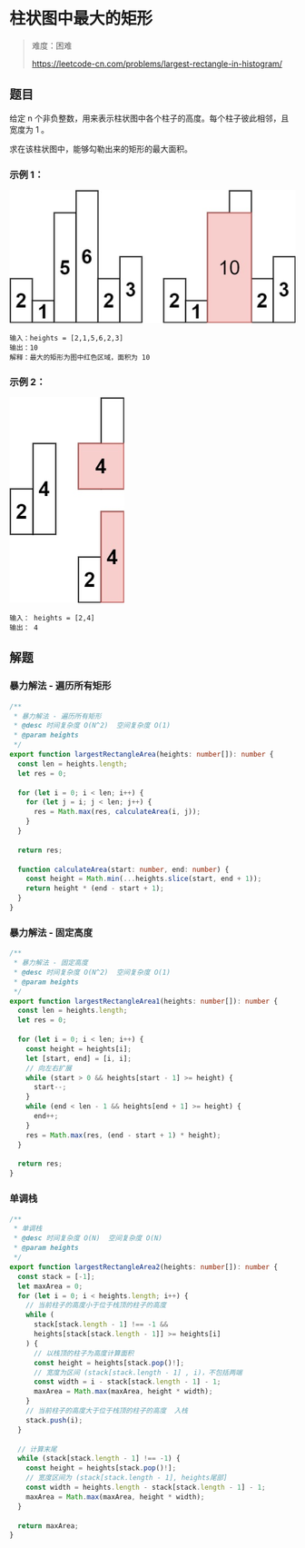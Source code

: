 # 柱状图中最大的矩形

> 难度：困难
>
> https://leetcode-cn.com/problems/largest-rectangle-in-histogram/

 ## 题目

给定 n 个非负整数，用来表示柱状图中各个柱子的高度。每个柱子彼此相邻，且宽度为 1 。

求在该柱状图中，能够勾勒出来的矩形的最大面积。

### 示例 1：

![](../../assets/images/largest-rectangle-in-histogram-1.jpg)

```
输入：heights = [2,1,5,6,2,3]
输出：10
解释：最大的矩形为图中红色区域，面积为 10
```

### 示例 2：

![](../../assets/images/largest-rectangle-in-histogram-2.jpg)

```
输入： heights = [2,4]
输出： 4
```

## 解题

### 暴力解法 - 遍历所有矩形

```typescript
/**
 * 暴力解法 - 遍历所有矩形
 * @desc 时间复杂度 O(N^2)  空间复杂度 O(1)
 * @param heights
 */
export function largestRectangleArea(heights: number[]): number {
  const len = heights.length;
  let res = 0;

  for (let i = 0; i < len; i++) {
    for (let j = i; j < len; j++) {
      res = Math.max(res, calculateArea(i, j));
    }
  }

  return res;

  function calculateArea(start: number, end: number) {
    const height = Math.min(...heights.slice(start, end + 1));
    return height * (end - start + 1);
  }
}
```

### 暴力解法 - 固定高度
```typescript
/**
 * 暴力解法 - 固定高度
 * @desc 时间复杂度 O(N^2)  空间复杂度 O(1)
 * @param heights
 */
export function largestRectangleArea1(heights: number[]): number {
  const len = heights.length;
  let res = 0;

  for (let i = 0; i < len; i++) {
    const height = heights[i];
    let [start, end] = [i, i];
    // 向左右扩展
    while (start > 0 && heights[start - 1] >= height) {
      start--;
    }
    while (end < len - 1 && heights[end + 1] >= height) {
      end++;
    }
    res = Math.max(res, (end - start + 1) * height);
  }

  return res;
}
```

### 单调栈

```typescript
/**
 * 单调栈
 * @desc 时间复杂度 O(N)  空间复杂度 O(N)
 * @param heights
 */
export function largestRectangleArea2(heights: number[]): number {
  const stack = [-1];
  let maxArea = 0;
  for (let i = 0; i < heights.length; i++) {
    // 当前柱子的高度小于位于栈顶的柱子的高度
    while (
      stack[stack.length - 1] !== -1 &&
      heights[stack[stack.length - 1]] >= heights[i]
    ) {
      // 以栈顶的柱子为高度计算面积
      const height = heights[stack.pop()!];
      // 宽度为区间 (stack[stack.length - 1] , i)，不包括两端
      const width = i - stack[stack.length - 1] - 1;
      maxArea = Math.max(maxArea, height * width);
    }
    // 当前柱子的高度大于位于栈顶的柱子的高度  入栈
    stack.push(i);
  }

  // 计算末尾
  while (stack[stack.length - 1] !== -1) {
    const height = heights[stack.pop()!];
    // 宽度区间为 (stack[stack.length - 1], heights尾部]
    const width = heights.length - stack[stack.length - 1] - 1;
    maxArea = Math.max(maxArea, height * width);
  }

  return maxArea;
}

```